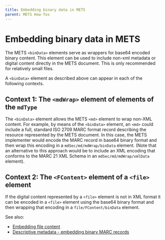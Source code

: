 ```yaml
---
title: Embedding binary data in METS
parent: METS How-Tos
---
```

# Embedding binary data in METS

The METS `<binData>` elements serve as wrappers for base64 encoded binary content. This element can be used to include non-xml metadata or digital content directly in the METS document. This is only recommended for relatively small files.

A `<binData>` element as described above can appear in each of the following contexts.
## Context 1: The `<mdWrap>` element of elements of the `mdType`

The `<binData>` element allows the METS `<md>` element to wrap non-XML content. For example, by means of the `<binData>` element, an `<md>` could include a full, standard ISO 2709 MARC format record describing the resource represented by the METS document. In this case, the METS implementer would encode the MARC record in base64 binary format and then wrap this encoding in a `mdSec/md/mdWrap/binData` element. (Note that an alternative to this approach would be to include an XML encoding that conforms to the MARC 21 XML Schema in an `mdSec/md/mdWrap/xmlData` element).
## Context 2:  The `<FContent>` element of a `<file>` element

If the digital content represented by a `<file>` element is not in XML format it can be encoded in a `<file>` element using the base64 binary format and then wrapping that encoding in a `file/FContent/binData` element. 

See also: 
* [Embedding file content](FContent.md)
* [Descriptive metadata - embedding binary MARC records](binary_marc.md)
